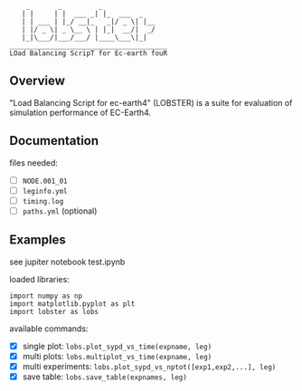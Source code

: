 
```
    _       _         _
   | |     | |  ___ _| |_  ___  _
   | | ___ | |_/ __|_   _|/ _ \| |__
   | |/ _ \| _ \__ \ | |_|  __/|  _/        
   |_|\___/|___/___/ |____\___\|_|          
_______________________________________
LOad Balancing ScripT for Ec-earth fouR
```

## Overview

"Load Balancing Script for ec-earth4" (LOBSTER) is a suite for evaluation of simulation performance of EC-Earth4.

## Documentation

files needed:

- [ ]  `NODE.001_01`
- [ ]  `leginfo.yml`
- [ ]  `timing.log`
- [ ]  `paths.yml` (optional)

## Examples

see jupiter notebook test.ipynb

loaded libraries:

``` 
import numpy as np
import matplotlib.pyplot as plt
import lobster as lobs
```

available commands:

- [x] single plot: `lobs.plot_sypd_vs_time(expname, leg)`
- [x] multi plots:  `lobs.multiplot_vs_time(expname, leg)`
- [x] multi experiments: `lobs.plot_sypd_vs_nptot([exp1,exp2,...], leg)`
- [x] save table: `lobs.save_table(expnames, leg)`